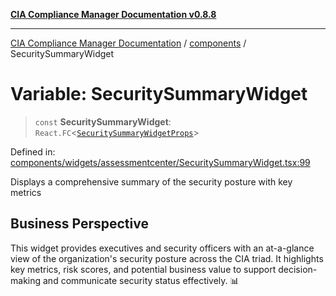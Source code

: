 [**CIA Compliance Manager Documentation v0.8.8**](../../README.md)

***

[CIA Compliance Manager Documentation](../../modules.md) / [components](../README.md) / SecuritySummaryWidget

# Variable: SecuritySummaryWidget

> `const` **SecuritySummaryWidget**: `React.FC`\<[`SecuritySummaryWidgetProps`](../widgets/assessmentcenter/SecuritySummaryWidget/interfaces/SecuritySummaryWidgetProps.md)\>

Defined in: [components/widgets/assessmentcenter/SecuritySummaryWidget.tsx:99](https://github.com/Hack23/cia-compliance-manager/blob/283c1f3ddf6c7084b20c21176cda3bc5166ffcb9/src/components/widgets/assessmentcenter/SecuritySummaryWidget.tsx#L99)

Displays a comprehensive summary of the security posture with key metrics

## Business Perspective

This widget provides executives and security officers with an at-a-glance view
of the organization's security posture across the CIA triad. It highlights key
metrics, risk scores, and potential business value to support decision-making
and communicate security status effectively. 📊
